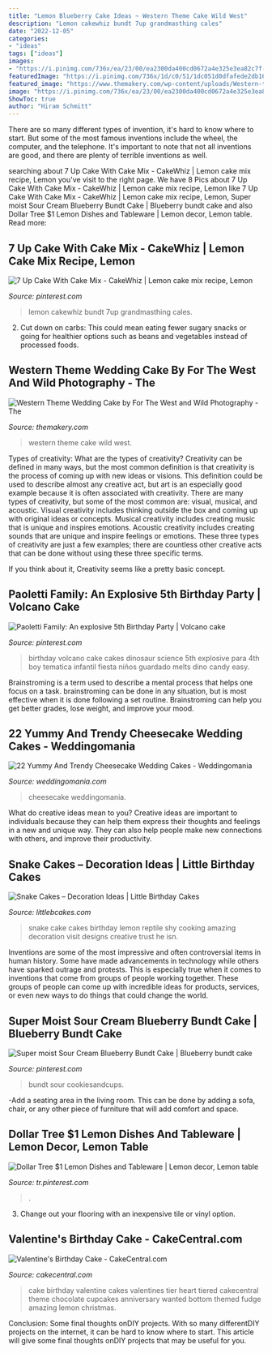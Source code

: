 ```yaml
---
title: "Lemon Blueberry Cake Ideas ~ Western Theme Cake Wild West"
description: "Lemon cakewhiz bundt 7up grandmasthing cales"
date: "2022-12-05"
categories:
- "ideas"
tags: ["ideas"]
images:
- "https://i.pinimg.com/736x/ea/23/00/ea2300da400cd0672a4e325e3ea82c7f--blueberry-bundt-cake-beautiful-cakes.jpg"
featuredImage: "https://i.pinimg.com/736x/1d/c0/51/1dc051d0dfafede2db1610d96fe2275c.jpg"
featured_image: "https://www.themakery.com/wp-content/uploads/Western-theme-wedding-ckae-by-for-the-west-and-wild-photography-In-Denver.jpg"
image: "https://i.pinimg.com/736x/ea/23/00/ea2300da400cd0672a4e325e3ea82c7f--blueberry-bundt-cake-beautiful-cakes.jpg"
ShowToc: true
author: "Hiram Schmitt"
---
```



There are so many different types of invention, it's hard to know where to start. But some of the most famous inventions include the wheel, the computer, and the telephone. It's important to note that not all inventions are good, and there are plenty of terrible inventions as well.

	

		
searching about 7 Up Cake With Cake Mix - CakeWhiz | Lemon cake mix recipe, Lemon you've visit to the right page. We have 8 Pics about 7 Up Cake With Cake Mix - CakeWhiz | Lemon cake mix recipe, Lemon like 7 Up Cake With Cake Mix - CakeWhiz | Lemon cake mix recipe, Lemon, Super moist Sour Cream Blueberry Bundt Cake | Blueberry bundt cake and also Dollar Tree $1 Lemon Dishes and Tableware | Lemon decor, Lemon table. Read more:
		
    
## 7 Up Cake With Cake Mix - CakeWhiz | Lemon Cake Mix Recipe, Lemon

<img loading=lazy src="https://i.pinimg.com/736x/67/54/ad/6754ad5aa1440aec0a3253d2efa6f8c3.jpg" onerror="this.onerror=null;this.src='https://tse4.mm.bing.net/th?id=OIP._HClPobu6RYh8Qb9dezkZQHaLT&amp;pid=15.1';" alt="7 Up Cake With Cake Mix - CakeWhiz | Lemon cake mix recipe, Lemon">

_Source: pinterest.com_

>lemon cakewhiz bundt 7up grandmasthing cales. 

	

2. Cut down on carbs: This could mean eating fewer sugary snacks or going for healthier options such as beans and vegetables instead of processed foods.

    
## Western Theme Wedding Cake By For The West And Wild Photography - The

<img loading=lazy src="https://www.themakery.com/wp-content/uploads/Western-theme-wedding-ckae-by-for-the-west-and-wild-photography-In-Denver.jpg" onerror="this.onerror=null;this.src='https://tse3.mm.bing.net/th?id=OIP.AEMMT2Ozdc14YT4r_e_iRgHaLH&amp;pid=15.1';" alt="Western Theme Wedding Cake by For The West and Wild Photography - The">

_Source: themakery.com_

>western theme cake wild west. 

	

Types of creativity: What are the types of creativity?
Creativity can be defined in many ways, but the most common definition is that creativity is the process of coming up with new ideas or visions. This definition could be used to describe almost any creative act, but art is an especially good example because it is often associated with creativity.
There are many types of creativity, but some of the most common are: visual, musical, and acoustic. Visual creativity includes thinking outside the box and coming up with original ideas or concepts. Musical creativity includes creating music that is unique and inspires emotions. Acoustic creativity includes creating sounds that are unique and inspire feelings or emotions. These three types of creativity are just a few examples; there are countless other creative acts that can be done without using these three specific terms.

If you think about it, Creativity seems like a pretty basic concept.

    
## Paoletti Family: An Explosive 5th Birthday Party | Volcano Cake

<img loading=lazy src="https://i.pinimg.com/736x/1d/c0/51/1dc051d0dfafede2db1610d96fe2275c.jpg" onerror="this.onerror=null;this.src='https://tse4.mm.bing.net/th?id=OIP.9Pnbx7SttuWkYTVEo1g4xgHaLG&amp;pid=15.1';" alt="Paoletti Family: An explosive 5th Birthday Party | Volcano cake">

_Source: pinterest.com_

>birthday volcano cake cakes dinosaur science 5th explosive para 4th boy tematica infantil fiesta niños guardado melts dino candy easy. 

	

Brainstroming is a term used to describe a mental process that helps one focus on a task. brainstroming can be done in any situation, but is most effective when it is done following a set routine. Brainstroming can help you get better grades, lose weight, and improve your mood.

    
## 22 Yummy And Trendy Cheesecake Wedding Cakes - Weddingomania

<img loading=lazy src="https://i.weddingomania.com/yummy-and-trendy-cheesecake-wedding-cakes-3.jpg" onerror="this.onerror=null;this.src='https://tse1.mm.bing.net/th?id=OIP.MbePHnbV9-00WDI8qTdvIAAAAA&amp;pid=15.1';" alt="22 Yummy And Trendy Cheesecake Wedding Cakes - Weddingomania">

_Source: weddingomania.com_

>cheesecake weddingomania. 

	

What do creative ideas mean to you?
Creative ideas are important to individuals because they can help them express their thoughts and feelings in a new and unique way. They can also help people make new connections with others, and improve their productivity.

    
## Snake Cakes – Decoration Ideas | Little Birthday Cakes

<img loading=lazy src="http://www.littlebcakes.com/wp-content/uploads/2013/08/Snake-Cake-Pics.jpg" onerror="this.onerror=null;this.src='https://tse4.mm.bing.net/th?id=OIP.hdQZ6ztwW4btzSbcK2AAnQHaI_&amp;pid=15.1';" alt="Snake Cakes – Decoration Ideas | Little Birthday Cakes">

_Source: littlebcakes.com_

>snake cake cakes birthday lemon reptile shy cooking amazing decoration visit designs creative trust he isn. 

	

Inventions are some of the most impressive and often controversial items in human history. Some have made advancements in technology while others have sparked outrage and protests. This is especially true when it comes to inventions that come from groups of people working together. These groups of people can come up with incredible ideas for products, services, or even new ways to do things that could change the world.

    
## Super Moist Sour Cream Blueberry Bundt Cake | Blueberry Bundt Cake

<img loading=lazy src="https://i.pinimg.com/736x/ea/23/00/ea2300da400cd0672a4e325e3ea82c7f--blueberry-bundt-cake-beautiful-cakes.jpg" onerror="this.onerror=null;this.src='https://tse4.mm.bing.net/th?id=OIP.tL50h82xtd1AhwF8pOCUHwHaLG&amp;pid=15.1';" alt="Super moist Sour Cream Blueberry Bundt Cake | Blueberry bundt cake">

_Source: pinterest.com_

>bundt sour cookiesandcups. 

	

-Add a seating area in the living room. This can be done by adding a sofa, chair, or any other piece of furniture that will add comfort and space.

    
## Dollar Tree $1 Lemon Dishes And Tableware | Lemon Decor, Lemon Table

<img loading=lazy src="https://i.pinimg.com/736x/cb/ba/af/cbbaafb6b31e60c8a4d4399409fb6b5a.jpg" onerror="this.onerror=null;this.src='https://tse2.mm.bing.net/th?id=OIP.6zia9fSV745ZCUc5ZSYYDwHaHa&amp;pid=15.1';" alt="Dollar Tree $1 Lemon Dishes and Tableware | Lemon decor, Lemon table">

_Source: tr.pinterest.com_

>. 

	

3. Change out your flooring with an inexpensive tile or vinyl option.

    
## Valentine&#039;s Birthday Cake - CakeCentral.com

<img loading=lazy src="https://cdn001.cakecentral.com/gallery/2015/03/900_841942mTtB_valentines-birthday-cake.jpg" onerror="this.onerror=null;this.src='https://tse4.mm.bing.net/th?id=OIP.EVD7Vphq8d64ievmbPxcxgHaLH&amp;pid=15.1';" alt="Valentine&#039;s Birthday Cake - CakeCentral.com">

_Source: cakecentral.com_

>cake birthday valentine cakes valentines tier heart tiered cakecentral theme chocolate cupcakes anniversary wanted bottom themed fudge amazing lemon christmas. 

	

Conclusion: Some final thoughts onDIY projects.
With so many differentDIY projects on the internet, it can be hard to know where to start. This article will give some final thoughts onDIY projects that may be useful for you.

